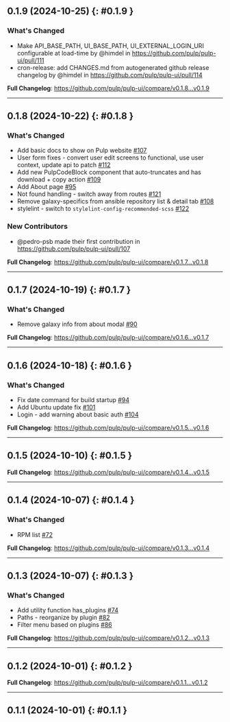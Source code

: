 ## 0.1.9 (2024-10-25) {: #0.1.9 }

### What's Changed
* Make API_BASE_PATH, UI_BASE_PATH, UI_EXTERNAL_LOGIN_URI configurable at load-time by @himdel in https://github.com/pulp/pulp-ui/pull/111
* cron-release: add CHANGES.md from autogenerated github release changelog by @himdel in https://github.com/pulp/pulp-ui/pull/114


**Full Changelog**: https://github.com/pulp/pulp-ui/compare/v0.1.8...v0.1.9

---

## 0.1.8 (2024-10-22) {: #0.1.8 }

### What's Changed
* Add basic docs to show on Pulp website [#107](https://github.com/pulp/pulp-ui/pull/107)
* User form fixes - convert user edit screens to functional, use user context, update api to patch [#112](https://github.com/pulp/pulp-ui/pull/112)
* Add new PulpCodeBlock component that auto-truncates and has download + copy action [#109](https://github.com/pulp/pulp-ui/pull/109)
* Add About page [#95](https://github.com/pulp/pulp-ui/pull/95)
* Not found handling - switch away from routes [#121](https://github.com/pulp/pulp-ui/pull/121)
* Remove galaxy-specifics from ansible repository list & detail tab [#108](https://github.com/pulp/pulp-ui/pull/108)
* stylelint - switch to `stylelint-config-recommended-scss` [#122](https://github.com/pulp/pulp-ui/pull/122)

### New Contributors
* @pedro-psb made their first contribution in https://github.com/pulp/pulp-ui/pull/107

**Full Changelog**: https://github.com/pulp/pulp-ui/compare/v0.1.7...v0.1.8

---

## 0.1.7 (2024-10-19) {: #0.1.7 }

### What's Changed
* Remove galaxy info from about modal [#90](https://github.com/pulp/pulp-ui/pull/90)


**Full Changelog**: https://github.com/pulp/pulp-ui/compare/v0.1.6...v0.1.7

---

## 0.1.6 (2024-10-18) {: #0.1.6 }

### What's Changed
* Fix date command for build startup [#94](https://github.com/pulp/pulp-ui/pull/94)
* Add Ubuntu update fix [#101](https://github.com/pulp/pulp-ui/pull/101)
* Login - add warning about basic auth [#104](https://github.com/pulp/pulp-ui/pull/104)


**Full Changelog**: https://github.com/pulp/pulp-ui/compare/v0.1.5...v0.1.6

---

## 0.1.5 (2024-10-10) {: #0.1.5 }

**Full Changelog**: https://github.com/pulp/pulp-ui/compare/v0.1.4...v0.1.5

---

## 0.1.4 (2024-10-07) {: #0.1.4 }

### What's Changed
* RPM list [#72](https://github.com/pulp/pulp-ui/pull/72)


**Full Changelog**: https://github.com/pulp/pulp-ui/compare/v0.1.3...v0.1.4

---

## 0.1.3 (2024-10-07) {: #0.1.3 }

### What's Changed
* Add utility function has\_plugins [#74](https://github.com/pulp/pulp-ui/pull/74)
* Paths - reorganize by plugin [#82](https://github.com/pulp/pulp-ui/pull/82)
* Filter menu based on plugins [#86](https://github.com/pulp/pulp-ui/pull/86)


**Full Changelog**: https://github.com/pulp/pulp-ui/compare/v0.1.2...v0.1.3

---

## 0.1.2 (2024-10-01) {: #0.1.2 }

**Full Changelog**: https://github.com/pulp/pulp-ui/compare/v0.1.1...v0.1.2

---

## 0.1.1 (2024-10-01) {: #0.1.1 }
